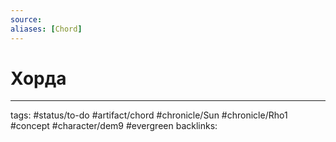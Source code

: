 ```yaml
---
source:
aliases: [Chord]
---
```

# Хорда


---
tags: #status/to-do #artifact/chord #chronicle/Sun #chronicle/Rho1 #concept #character/dem9 #evergreen 
backlinks: